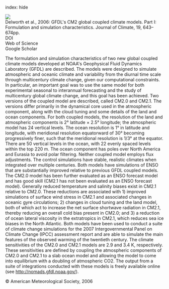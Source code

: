 index: hide

<div class="Citation">
    <div class="Citation-thumb CitationThumb-linked"  data-href="https://doi.org/10.1175/jcli3629.1">
      <img src="https://static.claimspace.cloud/climate-study-static/refs/thumbs/9/Delworth_et_al_2006-thumb.png" />
    </div>

  <div class="Citation-body">
    <div class="Citation-text">Delworth et al., 2006: GFDL's CM2 global coupled climate models. Part I: Formulation and simulation characteristics. <span class="Article-journal">Journal of Climate, </span><span class="Article-volume">19, </span>643–674pp.</div>
    <div class="Citation-links">
      <div class="CitationLink" data-href="https://doi.org/10.1175/jcli3629.1">
        <div class="CitationLink-icon CitationLink-Doi"></div>
        <div class="CitationLink-text">DOI</div>
      </div>
      <div class="CitationLink" data-href="http://cel.webofknowledge.com/InboundService.do?customersID=atyponcel&smartRedirect=yes&mode=FullRecord&IsProductCode=Yes&product=CEL&Init=Yes&Func=Frame&action=retrieve&SrcApp=literatum&SrcAuth=atyponcel&SID=7CNc3cIRaBKjGbSujFM&UT=WOS:000236668000002">
        <div class="CitationLink-icon CitationLink-Isi"></div>
        <div class="CitationLink-text">Web of Science</div>
      </div>
      <div class="CitationLink" data-href="https://scholar.google.com/scholar?q=10.1175/jcli3629.1">
        <div class="CitationLink-icon CitationLink-Scholar"></div>
        <div class="CitationLink-text">Google Scholar</div>
      </div>
    </div>
  </div>
</div>

The formulation and simulation characteristics of two new global coupled climate models developed at NOAA's Geophysical Fluid Dynamics Laboratory (GFDL) are described. The models were designed to simulate atmospheric and oceanic climate and variability from the diurnal time scale through multicentury climate change, given our computational constraints. In particular, an important goal was to use the same model for both experimental seasonal to interannual forecasting and the study of multicentury global climate change, and this goal has been achieved. Two versions of the coupled model are described, called CM2.0 and CM2.1. The versions differ primarily in the dynamical core used in the atmospheric component, along with the cloud tuning and some details of the land and ocean components. For both coupled models, the resolution of the land and atmospheric components is 2° latitude × 2.5° longitude; the atmospheric model has 24 vertical levels. The ocean resolution is 1° in latitude and longitude, with meridional resolution equatorward of 30° becoming progressively finer, such that the meridional resolution is 1/3° at the equator. There are 50 vertical levels in the ocean, with 22 evenly spaced levels within the top 220 m. The ocean component has poles over North America and Eurasia to avoid polar filtering. Neither coupled model employs flux adjustments. The control simulations have stable, realistic climates when integrated over multiple centuries. Both models have simulations of ENSO that are substantially improved relative to previous GFDL coupled models. The CM2.0 model has been further evaluated as an ENSO forecast model and has good skill (CM2.1 has not been evaluated as an ENSO forecast model). Generally reduced temperature and salinity biases exist in CM2.1 relative to CM2.0. These reductions are associated with 1) improved simulations of surface wind stress in CM2.1 and associated changes in oceanic gyre circulations; 2) changes in cloud tuning and the land model, both of which act to increase the net surface shortwave radiation in CM2.1, thereby reducing an overall cold bias present in CM2.0; and 3) a reduction of ocean lateral viscosity in the extratropics in CM2.1, which reduces sea ice biases in the North Atlantic. Both models have been used to conduct a suite of climate change simulations for the 2007 Intergovernmental Panel on Climate Change (IPCC) assessment report and are able to simulate the main features of the observed warming of the twentieth century. The climate sensitivities of the CM2.0 and CM2.1 models are 2.9 and 3.4 K, respectively. These sensitivities are defined by coupling the atmospheric components of CM2.0 and CM2.1 to a slab ocean model and allowing the model to come into equilibrium with a doubling of atmospheric CO2. The output from a suite of integrations conducted with these models is freely available online (see http://nomads.gfdl.noaa.gov/).

<div class="Citation-copy">
&copy; American Meteorological Society, 2006
</div>